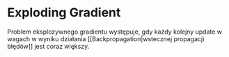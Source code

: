 # Exploding Gradient

Problem eksplozywnego gradientu występuje, gdy każdy kolejny update w wagach w wyniku działania [[Backpropagation|wstecznej propagacji błędów]] jest coraz większy.

